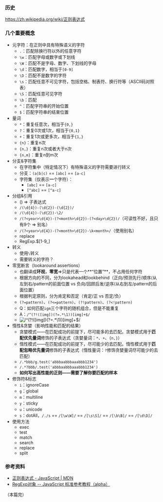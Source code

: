 ### 历史
https://zh.wikipedia.org/wiki/正则表达式
### 几个重要概念
- 元字符：在正则中具有特殊语义的字符
	- `.`：匹配除换行符以外的任意字符
	- `\w`：匹配字母或数字或下划线
	- `\W`：匹配不是字母、数字、下划线的字母
	- `\d`：匹配数字，相当于`[0-9]`
	- `\D`：匹配不是数字的字符
	- `\s`：匹配任意不可见字符，包括空格、制表符、换行符等（ASCII码对照表）
	- `\S`：匹配任意可见字符
	- `\b`：匹配
	- `^`：匹配字符串的开始位置
	- `$`：匹配字符串的结束位置
- 量词
	- `*`：重复任意次，相当于`{0,}`
	- `?`：重复0次或1次，相当于`{0,1}`
	- `+`：重复1次或更多次，相当于`{1,}`
	- `{n}`：重复n次
	- `{n,}`：重复n次或者大于n次
	- `{n,m}`：重复n到m次
- 分支&字符集
	- 在字符集中（特定情况下）有特殊语义的字符需要进行转义
	- 分支：`(a|b|c)` == `[abc]` == `[a-c]`
	- 字符集（仅表示**一**个字符）：
		- `[abc]` == `[a-c]`
		- `[^abc]` == `[^a-c]`
- 分组&引用
	- () => 子表达式
	- `/(\d{4})-(\d{2})-(\d{2})/`
	- `/(\d{4})-(\d{2})-\2/`
	- `/(?<year>\d{4})-(?<month>\d{2})-(?<day>\d{2})/`（可读性不好，且只有9个 => 别名）
	- `/(?<year>\d{4})-(?<month>\d{2})-\k<month>/`（使用别名）
	- replace
	- RegExp.$[1-9_]
- 转义
	- 使用`\`转义
	- 需要转义的字符？
- 零宽断言（lookaround assertions）
	- 也翻译成**环视**，**零宽**=>只是代表一个**“位置”**，不占用任何字符
	- 根据方向的不同，分为lookahead和lookbehind（正向/预测先行/顺序/从左到右/pattern的前面位置 vs 负向/回顾后发/逆序/从右到左/pattern的后面位置）
	- 根据判定原则，分为肯定和否定（肯定/正 vs 否定/负）
	- `(?=pattern)`、`(?<=pattern)`、`(?!pattern)`、`(?<!pattern)` 
	- Q：如何匹配`igm`三个字符的随机组合，但是不能重复
	- A：`/^(?!([img])(?=.*\1))[img]+$/`
	- ![`/^(?!([img])(?=.*\1))[img]+$/`](https://user-images.githubusercontent.com/3774016/42168075-8a694206-7e42-11e8-8493-4136f22a8486.png)
- 惰性&贪婪（影响性能和匹配的结果）
	- 贪婪模式——在匹配成功的前提下，尽可能多的去匹配。贪婪模式用于**匹配优先量词**修饰的子表达式（贪婪量词：`*`、`+`、`{n,}`）
	- 惰性模式——在匹配成功的前提下，尽可能少的去匹配。惰性模式用于**匹配忽略优先量词**修饰的子表达式（惰性量词：`?`修饰贪婪量词尽可能少的去匹配）
	- `/.*bbb/g.test('abbbaabbbaaabbb1234')`
	- `/.*?bbb/.test('abbbaabbbaaabbb1234')`
	- **如何写出高性能的正则——需要了解你要匹配的样本**
- 修饰符&标志
	- `i`：ignoreCase
	- `g`：global
	- `m`：multiline
	- `y`：sticky
	- `u`：unicode
	- `s`：dotAll，`/./s` == `/[\w\W]/` == `/[\s\S]/` == `/[\b\B]/` == `/[\d\D]/`
- 使用方法
	- exec
	- test
	- match
	- search
	- replace
	- split

### 参考资料
- [正则表达式 - JavaScript | MDN](https://developer.mozilla.org/zh-CN/docs/Web/JavaScript/Guide/Regular_Expressions)
- [RegExp对象 -- JavaScript 标准参考教程（alpha）](http://javascript.ruanyifeng.com/stdlib/regexp.html)

（本篇完）
